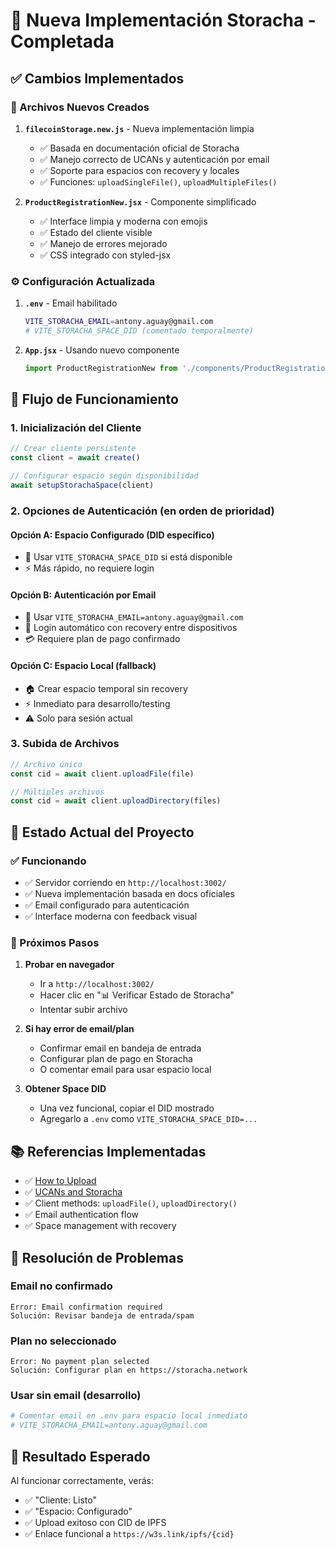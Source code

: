 # 🎯 Nueva Implementación Storacha - Completada

## ✅ Cambios Implementados

### 📁 Archivos Nuevos Creados

1. **`filecoinStorage.new.js`** - Nueva implementación limpia
   - ✅ Basada en documentación oficial de Storacha
   - ✅ Manejo correcto de UCANs y autenticación por email
   - ✅ Soporte para espacios con recovery y locales
   - ✅ Funciones: `uploadSingleFile()`, `uploadMultipleFiles()`

2. **`ProductRegistrationNew.jsx`** - Componente simplificado
   - ✅ Interface limpia y moderna con emojis
   - ✅ Estado del cliente visible
   - ✅ Manejo de errores mejorado
   - ✅ CSS integrado con styled-jsx

### ⚙️ Configuración Actualizada

1. **`.env`** - Email habilitado
   ```bash
   VITE_STORACHA_EMAIL=antony.aguay@gmail.com
   # VITE_STORACHA_SPACE_DID (comentado temporalmente)
   ```

2. **`App.jsx`** - Usando nuevo componente
   ```jsx
   import ProductRegistrationNew from './components/ProductRegistrationNew'
   ```

## 🚀 Flujo de Funcionamiento

### 1. **Inicialización del Cliente**
```javascript
// Crear cliente persistente
const client = await create()

// Configurar espacio según disponibilidad
await setupStorachaSpace(client)
```

### 2. **Opciones de Autenticación** (en orden de prioridad)

#### Opción A: Espacio Configurado (DID específico)
- 🎯 Usar `VITE_STORACHA_SPACE_DID` si está disponible
- ⚡ Más rápido, no requiere login

#### Opción B: Autenticación por Email
- 📧 Usar `VITE_STORACHA_EMAIL=antony.aguay@gmail.com`
- 🔐 Login automático con recovery entre dispositivos
- 💳 Requiere plan de pago confirmado

#### Opción C: Espacio Local (fallback)
- 🏠 Crear espacio temporal sin recovery
- ⚡ Inmediato para desarrollo/testing
- ⚠️  Solo para sesión actual

### 3. **Subida de Archivos**
```javascript
// Archivo único
const cid = await client.uploadFile(file)

// Múltiples archivos  
const cid = await client.uploadDirectory(files)
```

## 🎯 Estado Actual del Proyecto

### ✅ Funcionando
- ✅ Servidor corriendo en `http://localhost:3002/`
- ✅ Nueva implementación basada en docs oficiales
- ✅ Email configurado para autenticación
- ✅ Interface moderna con feedback visual

### 🔄 Próximos Pasos

1. **Probar en navegador**
   - Ir a `http://localhost:3002/`
   - Hacer clic en "📊 Verificar Estado de Storacha"
   - Intentar subir archivo

2. **Si hay error de email/plan**
   - Confirmar email en bandeja de entrada
   - Configurar plan de pago en Storacha
   - O comentar email para usar espacio local

3. **Obtener Space DID**
   - Una vez funcional, copiar el DID mostrado
   - Agregarlo a `.env` como `VITE_STORACHA_SPACE_DID=...`

## 📚 Referencias Implementadas

- ✅ [How to Upload](https://docs.storacha.network/how-to/upload/)
- ✅ [UCANs and Storacha](https://docs.storacha.network/concepts/ucans-and-storacha/)
- ✅ Client methods: `uploadFile()`, `uploadDirectory()`
- ✅ Email authentication flow
- ✅ Space management with recovery

## 🐛 Resolución de Problemas

### Email no confirmado
```
Error: Email confirmation required
Solución: Revisar bandeja de entrada/spam
```

### Plan no seleccionado  
```
Error: No payment plan selected
Solución: Configurar plan en https://storacha.network
```

### Usar sin email (desarrollo)
```bash
# Comentar email en .env para espacio local inmediato
# VITE_STORACHA_EMAIL=antony.aguay@gmail.com
```

## 🎉 Resultado Esperado

Al funcionar correctamente, verás:
- ✅ "Cliente: Listo" 
- ✅ "Espacio: Configurado"
- ✅ Upload exitoso con CID de IPFS
- ✅ Enlace funcional a `https://w3s.link/ipfs/{cid}`
